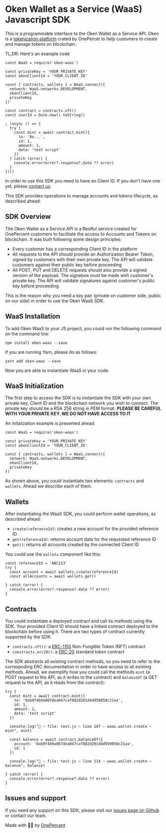 # Oken Wallet as a Service (WaaS) Javascript SDK
This is a programmable interface to the Oken Wallet as a Service API. Oken is a [tokenization platform](http://oken.app) crated by OnePercet to help customers to create and manage tokens on blockchain.

TL;DR: Here's an example code

    const WaaS = require('oken-waas')

    const privateKey = 'YOUR_PRIVATE_KEY'
    const okenClientId = 'YOUR_CLIENT_ID'

    const { contracts, wallets } = WaaS.connect({
      network: WaaS.networks.DEVELOPMENT,
      okenClientId,
      privateKey
    })

    const contract = contracts.nft()
    const userId = Date.now().toString()

    ; (async () => {
      try {
        const mint = await contract.mint({
          to: '0x...',
          id: 1,
          amount: 1,
          data: 'test script'
        })
      } catch (error) {
        console.error(error?.response?.data ?? error)
      }
    })()

In order to use this SDK you need to have an Client ID. If you don't have one yet, please [contact us](http://onepercent.io).

This SDK provides operations to manage accounts and tokens lifecycle, as described ahead:

## SDK Overview

The Oken Wallet as a Service API is a Restful service created for OnePercent customers to facilitate the access to Accounts and Tokens on blockchain. It was built following some design principles:

- Every customer has a corresponding Client ID in the platform
- All requests to the API should provide an Authorization Bearer Token, signed by customers with their own private key. The API will validate customers against their public key before proceeding
- All POST, PUT and DELETE requests should also provide a signed version of the payload. The signature must be made with customer's private key. The API will validate signatures against customer's public key before proceeding

This is the reason why you need a key pair (private on customer side, public on our side) in order to use the Oken WaaS SDK.

## WaaS Installation

To add Oken WaaS to your JS project, you could run the following command on the command line:

    npm install oken-waas --save

If you are running Yarn, please do as follows:

    yarn add oken-waas --save

Now you are able to instantiate WaaS in your code.

## WaaS Initialization
The first step to access the SDK is to instantiate the SDK with your own private key, Client ID and the blockchain network you wish to connect. The private key should be a RSA 256 string in PEM format. **PLEASE BE CAREFUL WITH YOUR PRIVATE KEY. WE DO NOT HAVE ACCESS TO IT**

An initalization example is presented ahead:

    const WaaS = require('oken-waas')

    const privateKey = 'YOUR_PRIVATE_KEY'
    const okenClientId = 'YOUR_CLIENT_ID'

    const { contracts, wallets } = WaaS.connect({
      network: WaaS.networks.DEVELOPMENT,
      okenClientId,
      privateKey
    })

As shown above, you could instantiate two elements: ``contracts`` and ``wallets``. Ahead we describe each of them.

## Wallets
After instantiating the WaaS SDK, you could perform wallet operations, as described ahead:

- ``create(referenceId)``: creates a new account for the provided reference ID
- ``get(referenceId)``: returns account data for the requested reference ID
- ``get()``: returns all accounts created by the connected Client ID

You could use the ``wallets`` component like this:

    const referenceId = 'ABC123'
    try {
      const account = await wallets.create(referenceId)
      const allAccounts = await wallets.get()

    } catch (error) {
      console.error(error?.response?.data ?? error)
    }

## Contracts
You could instantiate a deployed contract and call its methods using the SDK. Your provided Client ID should have a linked contract deployed to the blockchain before using it. There are two types of contract currently supported by the SDK:

- ``contracts.nft()``: a [ERC-1155](https://eips.ethereum.org/EIPS/eip-1155) Non-Fungible Token (NFT) contract
- ``constracts.erc20()``: a [ERC-20](https://eips.ethereum.org/EIPS/eip-20) standard token contract

The SDK abstracts all existing contract methods, so you need to refer to the correspoding ERC documentation in order to have access to all existing methods. Ahead, we exemplify how you could call the methods ``mint`` (a POST request to the API, as it writes to the contract) and ``balanceOf`` (a GET request to the API, as it reads from the contract):

    try {
      const mint = await contract.mint({
        to: '0xb9f4b9a007dea047caf882d201d4d950050c21aa',
        id: 1,
        amount: 1,
        data: 'test script'
      })

      console.log("🚀 ~ file: test.js ~ line 107 ~ waas.wallet.create ~ mint", mint)

      const balance = await contract.balanceOf({
        account: '0xb9f4b9a007dea047caf882d201d4d950050c21aa',
        id: 1
      })

      console.log("🚀 ~ file: test.js ~ line 114 ~ waas.wallet.create ~ balance", balance)

    } catch (error) {
      console.error(error?.response?.data ?? error)
    }

## Issues and support
If you need any support on this SDK, please visit our [issues page on Github](https://github.com/onepercentio/oken-waas-sdk-js/issues) or contact our team.

Made with 🤘🏾 by [OnePercent](http://onepercent.io)